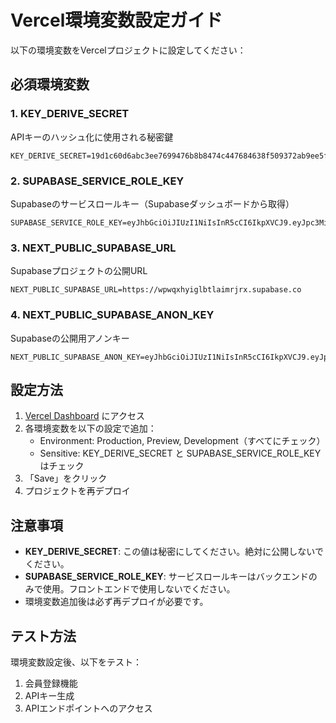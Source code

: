 # Vercel環境変数設定ガイド

以下の環境変数をVercelプロジェクトに設定してください：

## 必須環境変数

### 1. KEY_DERIVE_SECRET
APIキーのハッシュ化に使用される秘密鍵
```
KEY_DERIVE_SECRET=19d1c60d6abc3ee7699476b8b8474c447684638f509372ab9ee5f23c98f0f654
```

### 2. SUPABASE_SERVICE_ROLE_KEY
Supabaseのサービスロールキー（Supabaseダッシュボードから取得）
```
SUPABASE_SERVICE_ROLE_KEY=eyJhbGciOiJIUzI1NiIsInR5cCI6IkpXVCJ9.eyJpc3MiOiJzdXBhYmFzZSIsInJlZiI6Indwd3F4aHlpZ2xidGxhaW1yanJ4Iiwicm9sZSI6InNlcnZpY2Vfcm9sZSIsImlhdCI6MTc1NjU2NDU0OCwiZXhwIjoyMDcyMTQwNTQ4fQ.z9gZrHoEJRvQJGzxbiKzXJzUUGnFEfIJdGSqSZBvS2E
```

### 3. NEXT_PUBLIC_SUPABASE_URL
Supabaseプロジェクトの公開URL
```
NEXT_PUBLIC_SUPABASE_URL=https://wpwqxhyiglbtlaimrjrx.supabase.co
```

### 4. NEXT_PUBLIC_SUPABASE_ANON_KEY
Supabaseの公開用アノンキー
```
NEXT_PUBLIC_SUPABASE_ANON_KEY=eyJhbGciOiJIUzI1NiIsInR5cCI6IkpXVCJ9.eyJpc3MiOiJzdXBhYmFzZSIsInJlZiI6Indwd3F4aHlpZ2xidGxhaW1yanJ4Iiwicm9sZSI6ImFub24iLCJpYXQiOjE3NTY1NjQ1NDgsImV4cCI6MjA3MjE0MDU0OH0.rQZKk5V8qmiDhIHRy5YMlYt4l9ccVlX96xNLZV7iTHs
```

## 設定方法

1. [Vercel Dashboard](https://vercel.com/aas-projects-49d0d7ef/xbrl-api-minimal/settings/environment-variables) にアクセス
2. 各環境変数を以下の設定で追加：
   - Environment: Production, Preview, Development（すべてにチェック）
   - Sensitive: KEY_DERIVE_SECRET と SUPABASE_SERVICE_ROLE_KEY はチェック
3. 「Save」をクリック
4. プロジェクトを再デプロイ

## 注意事項

- **KEY_DERIVE_SECRET**: この値は秘密にしてください。絶対に公開しないでください。
- **SUPABASE_SERVICE_ROLE_KEY**: サービスロールキーはバックエンドのみで使用。フロントエンドで使用しないでください。
- 環境変数追加後は必ず再デプロイが必要です。

## テスト方法

環境変数設定後、以下をテスト：
1. 会員登録機能
2. APIキー生成
3. APIエンドポイントへのアクセス